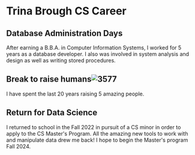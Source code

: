 # Trina Brough CS Career
## Database Administration Days
After earning a B.B.A. in Computer Information Systems, I worked for 5 years as a database developer. I also was involved in system analysis and design as well as writing stored procedures.
## Break to raise humans![3577](https://github.com/trinabrough/trinabrough.github.io/assets/122420679/2bb00a09-d804-443e-a289-1af0ec964a2a)

I have spent the last 20 years raising 5 amazing people.
## Return for Data Science
I returned to school in the Fall 2022 in pursuit of a CS minor in order to apply to the CS Master's Program. All the amazing new tools to work with and manipulate data drew me back! I hope to begin the Master's program Fall 2024.
